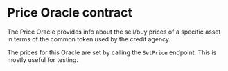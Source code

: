 # Price Oracle contract

The Price Oracle provides info about the sell/buy prices of a specific asset in terms
of the common token used by the credit agency.

The prices for this Oracle are set by calling the `SetPrice` endpoint. This is mostly useful for testing.
